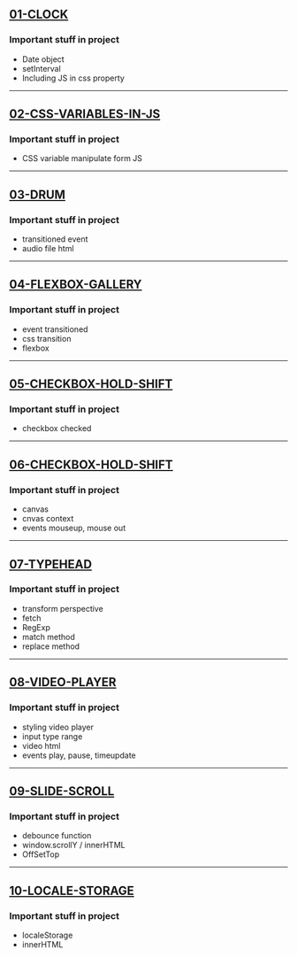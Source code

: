 [01-CLOCK](https://kwl-clock.netlify.app/) 
---
### Important stuff in project
- Date object
- setInterval
- Including JS in css property

---

[02-CSS-VARIABLES-IN-JS](https://kwl-css-variables-in-js.netlify.app/) 
---
### Important stuff in project
- CSS variable manipulate form JS

---

[03-DRUM](https://kwl-drum.netlify.app/) 
---
### Important stuff in project
- transitioned event
- audio file html

---

[04-FLEXBOX-GALLERY](https://kwl-flexbox-gallery.netlify.app/) 
---
### Important stuff in project
- event transitioned
- css transition
- flexbox

---

[05-CHECKBOX-HOLD-SHIFT](https://kwl-checkbox.netlify.app/) 
---
### Important stuff in project
- checkbox checked

---

[06-CHECKBOX-HOLD-SHIFT](https://kwl-canvas.netlify.app/) 
---
### Important stuff in project
- canvas 
- cnvas context
- events mouseup, mouse out

---

[07-TYPEHEAD](https://kwl-typehaed.netlify.app/) 
---
### Important stuff in project
- transform perspective
- fetch
- RegExp
- match method
- replace method

---

[08-VIDEO-PLAYER](https://kwl-video-player.netlify.app/) 
---
### Important stuff in project
- styling video player
- input type range
- video html
- events play, pause, timeupdate

---

[09-SLIDE-SCROLL](https://kwl-slide-scroll.netlify.app/) 
---
### Important stuff in project
- debounce function
- window.scrollY / innerHTML 
- OffSetTop

---

[10-LOCALE-STORAGE](https://kwl-locale-storage.netlify.app/) 
---
### Important stuff in project
- localeStorage
- innerHTML




